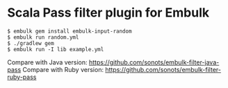 # Scala Pass filter plugin for Embulk

```
$ embulk gem install embulk-input-random
$ embulk run random.yml
$ ./gradlew gem
$ embulk run -I lib example.yml
```

Compare with Java version: https://github.com/sonots/embulk-filter-java-pass
Compare with Ruby version: https://github.com/sonots/embulk-filter-ruby-pass
